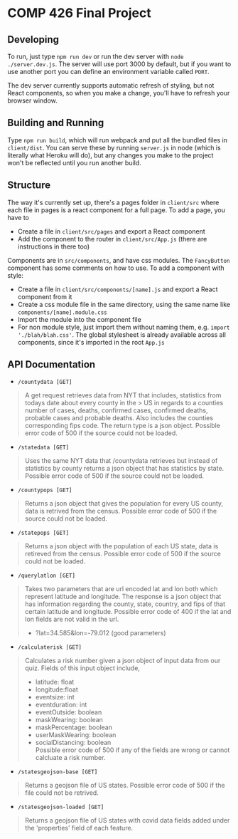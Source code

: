# COMP 426 Final Project 

## Developing

To run, just type `npm run dev` or run the dev server with `node ./server.dev.js`. The server will use port 3000 by default, but if you want to use another port you can define an environment variable called `PORT`.

The dev server currently supports automatic refresh of styling, but not React components, so when you make a change, you'll have to refresh your browser window.

## Building and Running

Type `npm run build`, which will run webpack and put all the bundled files in `client/dist`. You can serve these by running `server.js` in node (which is literally what Heroku will do), but any changes you make to the project won't be reflected until you run another build.

## Structure

The way it's currently set up, there's a pages folder in `client/src` where each file in pages is a react component for a full page. To add a page, you have to 

 - Create a file in `client/src/pages` and export a React component
 - Add the component to the router in `client/src/App.js` (there are instructions in there too)

 Components are in `src/components`, and have css modules. The `FancyButton` component has some comments on how to use. To add a component with style:

 - Create a file in `client/src/components/[name].js` and export a React component from it
 - Create a css module file in the same directory, using the same name like `components/[name].module.css`
 - Import the module into the component file
 - For non module style, just import them without naming them, e.g. `import './blah/blah.css'`. The global stylesheet is already available across all components, since it's imported in the root `App.js`

 ## API Documentation
    
- `/countydata [GET]`

> A get request retrieves data from NYT that includes, statistics from todays date about every county in the > US in regards to a counties number of cases, deaths, confirmed cases, confirmed deaths, probable cases and 
> probable deaths. Also includes the counties corresponding fips code. The return type is a json object.
> Possible error code of 500 if the source could not be loaded.

- `/statedata [GET]`

> Uses the same NYT data that /countydata retrieves but instead of statistics by county returns a json object
> that has statistics by state.
> Possible error code of 500 if the source could not be loaded.

- `/countypops [GET]`

> Returns a json object that gives the population for every US county, data is retrived from the census.
> Possible error code of 500 if the source could not be loaded.

- `/statepops [GET]`

> Returns a json object with the population of each US state, data is retireved from the census.
> Possible error code of 500 if the source could not be loaded.

- `/querylatlon [GET]`

> Takes two parameters that are url encoded lat and lon both which represent latitude and longitude. 
> The response is a json object that has information regarding the county, state, country, and fips
> of that certain latitude and longitude.
> Possible error code of 400 if the lat and lon fields are not valid in the url. 
> - ?lat=34.585&lon=-79.012 (good parameters)

- `/calculaterisk [GET]`

> Calculates a risk number given a json object of input data from our quiz.
> Fields of this input object include,
> - latitude: float 
> - longitude:float
> - eventsize: int 
> - eventduration: int 
> - eventOutside: boolean 
> - maskWearing: boolean
> - maskPercentage: boolean
> - userMaskWearing: boolean
> - socialDistancing: boolean  
> Possible error code of 500 if any of the fields are wrong or cannot calcluate a risk number. 

- `/statesgeojson-base [GET]`
> Returns a geojson file of US states.
> Possible error code of 500 if the file could not be retrived.

- `/statesgeojson-loaded [GET]`
> Returns a geojson file of US states with covid data 
>fields added under the 'properties' field of each feature.



 
